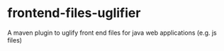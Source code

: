 # frontend-files-uglifier
A maven plugin to uglify front end files for java web applications (e.g. js files)
